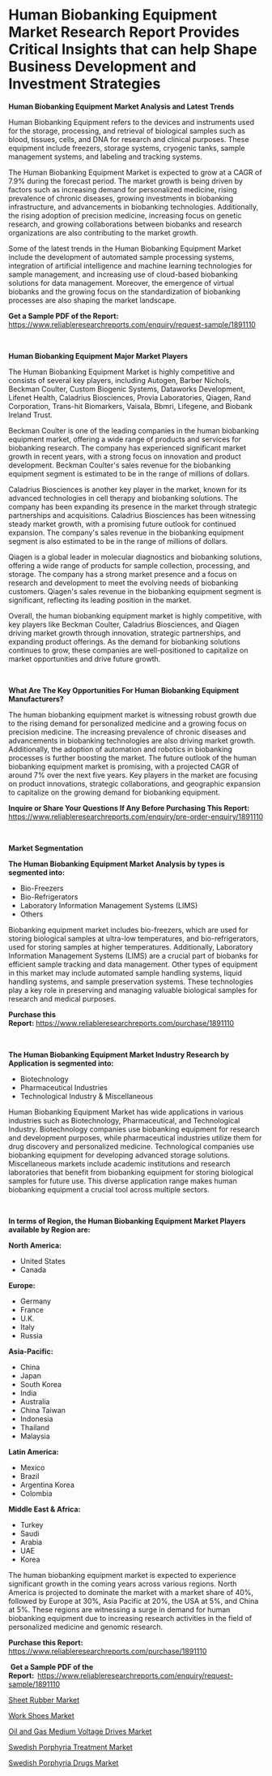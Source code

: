 <p><h1>Human Biobanking Equipment Market Research Report Provides Critical Insights that can help Shape Business Development and Investment Strategies</h1></p><p><strong>Human Biobanking Equipment Market Analysis and Latest Trends</strong></p>
<p><p>Human Biobanking Equipment refers to the devices and instruments used for the storage, processing, and retrieval of biological samples such as blood, tissues, cells, and DNA for research and clinical purposes. These equipment include freezers, storage systems, cryogenic tanks, sample management systems, and labeling and tracking systems.</p><p>The Human Biobanking Equipment Market is expected to grow at a CAGR of 7.9% during the forecast period. The market growth is being driven by factors such as increasing demand for personalized medicine, rising prevalence of chronic diseases, growing investments in biobanking infrastructure, and advancements in biobanking technologies. Additionally, the rising adoption of precision medicine, increasing focus on genetic research, and growing collaborations between biobanks and research organizations are also contributing to the market growth.</p><p>Some of the latest trends in the Human Biobanking Equipment Market include the development of automated sample processing systems, integration of artificial intelligence and machine learning technologies for sample management, and increasing use of cloud-based biobanking solutions for data management. Moreover, the emergence of virtual biobanks and the growing focus on the standardization of biobanking processes are also shaping the market landscape.</p></p>
<p><strong>Get a Sample PDF of the Report:&nbsp;</strong> <a href="https://www.reliableresearchreports.com/enquiry/request-sample/1891110">https://www.reliableresearchreports.com/enquiry/request-sample/1891110</a></p>
<p>&nbsp;</p>
<p><strong>Human Biobanking Equipment Major Market Players</strong></p>
<p><p>The Human Biobanking Equipment Market is highly competitive and consists of several key players, including Autogen, Barber Nichols, Beckman Coulter, Custom Biogenic Systems, Dataworks Development, Lifenet Health, Caladrius Biosciences, Provia Laboratories, Qiagen, Rand Corporation, Trans-hit Biomarkers, Vaisala, Bbmri, Lifegene, and Biobank Ireland Trust.</p><p>Beckman Coulter is one of the leading companies in the human biobanking equipment market, offering a wide range of products and services for biobanking research. The company has experienced significant market growth in recent years, with a strong focus on innovation and product development. Beckman Coulter's sales revenue for the biobanking equipment segment is estimated to be in the range of millions of dollars.</p><p>Caladrius Biosciences is another key player in the market, known for its advanced technologies in cell therapy and biobanking solutions. The company has been expanding its presence in the market through strategic partnerships and acquisitions. Caladrius Biosciences has been witnessing steady market growth, with a promising future outlook for continued expansion. The company's sales revenue in the biobanking equipment segment is also estimated to be in the range of millions of dollars.</p><p>Qiagen is a global leader in molecular diagnostics and biobanking solutions, offering a wide range of products for sample collection, processing, and storage. The company has a strong market presence and a focus on research and development to meet the evolving needs of biobanking customers. Qiagen's sales revenue in the biobanking equipment segment is significant, reflecting its leading position in the market.</p><p>Overall, the human biobanking equipment market is highly competitive, with key players like Beckman Coulter, Caladrius Biosciences, and Qiagen driving market growth through innovation, strategic partnerships, and expanding product offerings. As the demand for biobanking solutions continues to grow, these companies are well-positioned to capitalize on market opportunities and drive future growth.</p></p>
<p>&nbsp;</p>
<p><strong>What Are The Key Opportunities For Human Biobanking Equipment Manufacturers?</strong></p>
<p><p>The human biobanking equipment market is witnessing robust growth due to the rising demand for personalized medicine and a growing focus on precision medicine. The increasing prevalence of chronic diseases and advancements in biobanking technologies are also driving market growth. Additionally, the adoption of automation and robotics in biobanking processes is further boosting the market. The future outlook of the human biobanking equipment market is promising, with a projected CAGR of around 7% over the next five years. Key players in the market are focusing on product innovations, strategic collaborations, and geographic expansion to capitalize on the growing demand for biobanking equipment.</p></p>
<p><strong>Inquire or Share Your Questions If Any Before Purchasing This Report:</strong> <a href="https://www.reliableresearchreports.com/enquiry/pre-order-enquiry/1891110">https://www.reliableresearchreports.com/enquiry/pre-order-enquiry/1891110</a></p>
<p>&nbsp;</p>
<p><strong>Market Segmentation</strong></p>
<p><strong>The Human Biobanking Equipment Market Analysis by types is segmented into:</strong></p>
<p><ul><li>Bio-Freezers</li><li>Bio-Refrigerators</li><li>Laboratory Information Management Systems (LIMS)</li><li>Others</li></ul></p>
<p><p>Biobanking equipment market includes bio-freezers, which are used for storing biological samples at ultra-low temperatures, and bio-refrigerators, used for storing samples at higher temperatures. Additionally, Laboratory Information Management Systems (LIMS) are a crucial part of biobanks for efficient sample tracking and data management. Other types of equipment in this market may include automated sample handling systems, liquid handling systems, and sample preservation systems. These technologies play a key role in preserving and managing valuable biological samples for research and medical purposes.</p></p>
<p><strong>Purchase this Report:&nbsp;</strong><a href="https://www.reliableresearchreports.com/purchase/1891110">https://www.reliableresearchreports.com/purchase/1891110</a></p>
<p>&nbsp;</p>
<p><strong>The Human Biobanking Equipment Market Industry Research by Application is segmented into:</strong></p>
<p><ul><li>Biotechnology</li><li>Pharmaceutical Industries</li><li>Technological Industry & Miscellaneous</li></ul></p>
<p><p>Human Biobanking Equipment Market has wide applications in various industries such as Biotechnology, Pharmaceutical, and Technological Industry. Biotechnology companies use biobanking equipment for research and development purposes, while pharmaceutical industries utilize them for drug discovery and personalized medicine. Technological companies use biobanking equipment for developing advanced storage solutions. Miscellaneous markets include academic institutions and research laboratories that benefit from biobanking equipment for storing biological samples for future use. This diverse application range makes human biobanking equipment a crucial tool across multiple sectors.</p></p>
<p>&nbsp;</p>
<p><strong>In terms of Region, the Human Biobanking Equipment Market Players available by Region are:</strong></p>
<p>
    <p> <strong> North America: </strong>
        <ul>
            <li>United States</li>
            <li>Canada</li>
        </ul>
        </p> 
    <p> <strong> Europe: </strong>
        <ul>
            <li>Germany</li>
            <li>France</li>
            <li>U.K.</li>
            <li>Italy</li>
            <li>Russia</li>
        </ul>
        </p> 
    <p> <strong> Asia-Pacific: </strong>
        <ul>
            <li>China</li>
            <li>Japan</li>
            <li>South Korea</li>
            <li>India</li>
            <li>Australia</li>
            <li>China Taiwan</li>
            <li>Indonesia</li>
            <li>Thailand</li>
            <li>Malaysia</li>
        </ul>
        </p> 
    <p> <strong> Latin America: </strong>
        <ul>
            <li>Mexico</li>
            <li>Brazil</li>
            <li>Argentina Korea</li>
            <li>Colombia</li>
        </ul>
        </p> 
    <p> <strong> Middle East & Africa: </strong>
        <ul>
            <li>Turkey</li>
            <li>Saudi</li>
            <li>Arabia</li>
            <li>UAE</li>
            <li>Korea</li>
        </ul>
    </p>
    </p>
<p><p>The human biobanking equipment market is expected to experience significant growth in the coming years across various regions. North America is projected to dominate the market with a market share of 40%, followed by Europe at 30%, Asia Pacific at 20%, the USA at 5%, and China at 5%. These regions are witnessing a surge in demand for human biobanking equipment due to increasing research activities in the field of personalized medicine and genomic research.</p></p>
<p><strong>Purchase this Report: </strong><a href="https://www.reliableresearchreports.com/purchase/1891110">https://www.reliableresearchreports.com/purchase/1891110</a></p>
<p>&nbsp;<strong>Get a Sample PDF of the Report:&nbsp;&nbsp;</strong><a href="https://www.reliableresearchreports.com/enquiry/request-sample/1891110">https://www.reliableresearchreports.com/enquiry/request-sample/1891110</a></p>
<p><strong></strong></p>
<p><p><a href="https://view.publitas.com/reportprime-1/sheet-rubber-market-size-market-trends-and-growth-outlook-forecasted-for-period-from-2024-to-2031/">Sheet Rubber Market</a></p><p><a href="https://view.publitas.com/reportprime-1/insights-into-work-shoes-market-size-analysing-market-share-trends-and-growth-from-2024-to-2031/">Work Shoes Market</a></p><p><a href="https://github.com/kosella/Market-Research-Report-List-2/blob/main/oil-and-gas-medium-voltage-drives-market.md">Oil and Gas Medium Voltage Drives Market</a></p><p><a href="https://fuschia-pecorino-a6d.notion.site/Swedish-Porphyria-Treatment-Market-Size-Reflecting-a-Forecast-Till-2031-Market-By-Type-By-Applicat-2f739f5bc6854bc89f1ac20a0502b3fe">Swedish Porphyria Treatment Market</a></p><p><a href="https://simplistic-meeting-7ee.notion.site/Swedish-Porphyria-Drugs-Market-Provides-a-Comprehensive-Analysis-Including-a-Macro-Overview-of-the-M-30d4483de4064030bd81edb6e6abc3bd">Swedish Porphyria Drugs Market</a></p></p>
